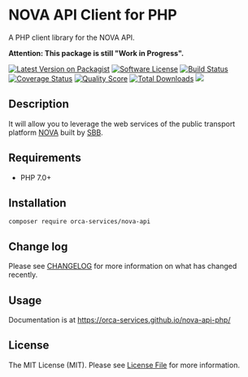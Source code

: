# NOVA API Client for PHP

A PHP client library for the NOVA API.

**Attention: This package is still "Work in Progress".**

[![Latest Version on Packagist](https://img.shields.io/github/release/orca-services/nova-api-php.svg)](https://packagist.org/packages/orca-services/nova-api)
[![Software License](https://img.shields.io/badge/license-MIT-brightgreen.svg)](LICENSE)
[![Build Status](https://github.com/orca-services/nova-api-php/workflows/build/badge.svg)](https://github.com/orca-services/nova-api-php/actions)
[![Coverage Status](https://img.shields.io/scrutinizer/coverage/g/orca-services/nova-api-php.svg)](https://scrutinizer-ci.com/g/orca-services/nova-api-php/code-structure)
[![Quality Score](https://img.shields.io/scrutinizer/quality/g/orca-services/nova-api-php.svg)](https://scrutinizer-ci.com/g/orca-services/nova-api-php/?branch=master)
[![Total Downloads](https://img.shields.io/packagist/dt/orca-services/nova-api.svg)](https://packagist.org/packages/orca-services/nova-api/stats)
<a href="https://codeclimate.com/github/orca-services/nova-api-php/maintainability"><img src="https://api.codeclimate.com/v1/badges/2146d81fb56ef53ee185/maintainability" /></a>

## Description

It will allow you to leverage the web services of the public transport platform 
[NOVA](https://www.allianceswisspass.ch/de/die-branche/Netzweite-OeV-Anbindung-NOVA) 
built by [SBB](https://www.sbb.ch).

## Requirements

 * PHP 7.0+

## Installation

```
composer require orca-services/nova-api
```

## Change log

Please see [CHANGELOG](CHANGELOG.md) for more information on what has changed recently.

## Usage

Documentation is at <https://orca-services.github.io/nova-api-php/>

## License

The MIT License (MIT). Please see [License File](LICENSE) for more information.
